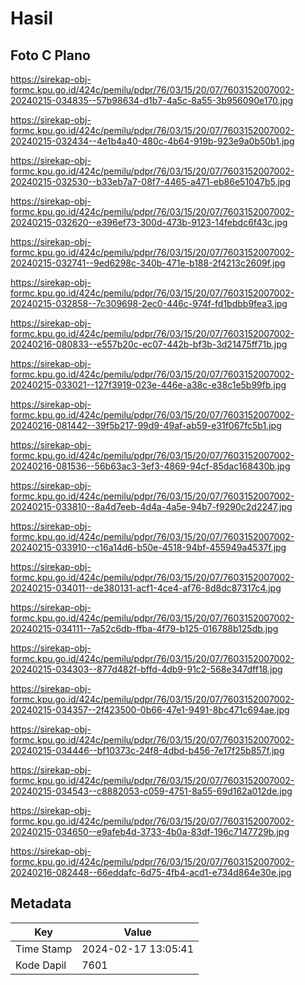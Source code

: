 # Hasil

## Foto C Plano

https://sirekap-obj-formc.kpu.go.id/424c/pemilu/pdpr/76/03/15/20/07/7603152007002-20240215-034835--57b98634-d1b7-4a5c-8a55-3b956090e170.jpg

https://sirekap-obj-formc.kpu.go.id/424c/pemilu/pdpr/76/03/15/20/07/7603152007002-20240215-032434--4e1b4a40-480c-4b64-919b-923e9a0b50b1.jpg

https://sirekap-obj-formc.kpu.go.id/424c/pemilu/pdpr/76/03/15/20/07/7603152007002-20240215-032530--b33eb7a7-08f7-4465-a471-eb86e51047b5.jpg

https://sirekap-obj-formc.kpu.go.id/424c/pemilu/pdpr/76/03/15/20/07/7603152007002-20240215-032620--e396ef73-300d-473b-9123-14febdc6f43c.jpg

https://sirekap-obj-formc.kpu.go.id/424c/pemilu/pdpr/76/03/15/20/07/7603152007002-20240215-032741--9ed6298c-340b-471e-b188-2f4213c2609f.jpg

https://sirekap-obj-formc.kpu.go.id/424c/pemilu/pdpr/76/03/15/20/07/7603152007002-20240215-032858--7c309698-2ec0-446c-974f-fd1bdbb9fea3.jpg

https://sirekap-obj-formc.kpu.go.id/424c/pemilu/pdpr/76/03/15/20/07/7603152007002-20240216-080833--e557b20c-ec07-442b-bf3b-3d21475ff71b.jpg

https://sirekap-obj-formc.kpu.go.id/424c/pemilu/pdpr/76/03/15/20/07/7603152007002-20240215-033021--127f3919-023e-446e-a38c-e38c1e5b99fb.jpg

https://sirekap-obj-formc.kpu.go.id/424c/pemilu/pdpr/76/03/15/20/07/7603152007002-20240216-081442--39f5b217-99d9-49af-ab59-e31f067fc5b1.jpg

https://sirekap-obj-formc.kpu.go.id/424c/pemilu/pdpr/76/03/15/20/07/7603152007002-20240216-081536--56b63ac3-3ef3-4869-94cf-85dac168430b.jpg

https://sirekap-obj-formc.kpu.go.id/424c/pemilu/pdpr/76/03/15/20/07/7603152007002-20240215-033810--8a4d7eeb-4d4a-4a5e-94b7-f9290c2d2247.jpg

https://sirekap-obj-formc.kpu.go.id/424c/pemilu/pdpr/76/03/15/20/07/7603152007002-20240215-033910--c16a14d6-b50e-4518-94bf-455949a4537f.jpg

https://sirekap-obj-formc.kpu.go.id/424c/pemilu/pdpr/76/03/15/20/07/7603152007002-20240215-034011--de380131-acf1-4ce4-af76-8d8dc87317c4.jpg

https://sirekap-obj-formc.kpu.go.id/424c/pemilu/pdpr/76/03/15/20/07/7603152007002-20240215-034111--7a52c6db-ffba-4f79-b125-016788b125db.jpg

https://sirekap-obj-formc.kpu.go.id/424c/pemilu/pdpr/76/03/15/20/07/7603152007002-20240215-034303--877d482f-bffd-4db9-91c2-568e347dff18.jpg

https://sirekap-obj-formc.kpu.go.id/424c/pemilu/pdpr/76/03/15/20/07/7603152007002-20240215-034357--2f423500-0b66-47e1-9491-8bc471c694ae.jpg

https://sirekap-obj-formc.kpu.go.id/424c/pemilu/pdpr/76/03/15/20/07/7603152007002-20240215-034446--bf10373c-24f8-4dbd-b456-7e17f25b857f.jpg

https://sirekap-obj-formc.kpu.go.id/424c/pemilu/pdpr/76/03/15/20/07/7603152007002-20240215-034543--c8882053-c059-4751-8a55-69d162a012de.jpg

https://sirekap-obj-formc.kpu.go.id/424c/pemilu/pdpr/76/03/15/20/07/7603152007002-20240215-034650--e9afeb4d-3733-4b0a-83df-196c7147729b.jpg

https://sirekap-obj-formc.kpu.go.id/424c/pemilu/pdpr/76/03/15/20/07/7603152007002-20240216-082448--66eddafc-6d75-4fb4-acd1-e734d864e30e.jpg


## Metadata

| Key        | Value               |
| ---------- | ------------------- |
| Time Stamp | 2024-02-17 13:05:41 |
| Kode Dapil | 7601                |



